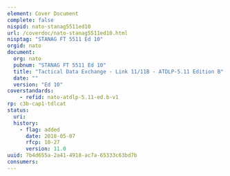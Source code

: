 ```yaml
---
element: Cover Document
complete: false
nispid: nato-stanag5511ed10
url: /coverdoc/nato-stanag5511ed10.html
nisptag: "STANAG FT 5511 Ed 10"
orgid: nato
document:
  org: nato
  pubnum: "STANAG FT 5511 Ed 10"
  title: "Tactical Data Exchange - Link 11/11B - ATDLP-5.11 Edition B"
  date: ""
  version: "Ed 10"
coverstandards:
    - refid: nato-atdlp-5.11-ed.b-v1
rp: c3b-cap1-tdlcat
status:
  uri: 
  history: 
    - flag: added
      date: 2018-05-07
      rfcp: 10-27
      version: 11.0
uuid: 7b4d655a-2a41-4918-ac7a-65333c63bd7b
consumers:
---
```

